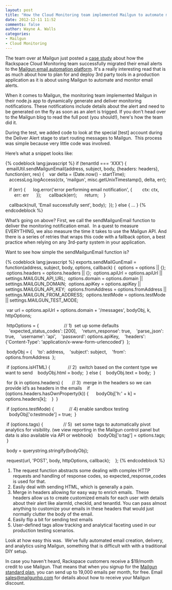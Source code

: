 ```yaml
---
layout: post
title: "How the Cloud Monitoring team implemented Mailgun to automate monitoring alerts"
date: 2012-12-11 11:52
comments: false
author: Wayne A. Walls
categories: 
- Mailgun
- Cloud Monitoring
---
```

The team over at Mailgun just posted a [case study](http://blog.mailgun.net/post/37721101600/how-node-js-app-cloud-monitoring-uses-the-mailgun-api) about how the Rackspace Cloud Monitoring team successfully migrated their email alerts to the [Mailgun email automation platform](http://www.mailgun.com/). It's a really interesting read that is as much about how to plan for and deploy 3rd party tools in a production application as it is about using Mailgun to automate and monitor email alerts.
<!--more-->
When it comes to Mailgun, the monitoring team implemented Mailgun in their node.js app to dynamically generate and deliver monitoring notifications. These notifications include details about the alert and need to be generated on the fly as soon as an alert is trigged. If you don't head over to the Mailgun blog to read the full post (you should!), here's how the team did it.

During the test, we added code to look at the special [test] account during the Deliver Alert stage to start routing messages to Mailgun.  This process was simple because very little code was involved.

Here’s what a snippet looks like:

{% codeblock lang:javascript %}
if (tenantId === ‘XXX’) {
 emailUtil.sendMailgunEmail(address, subject, body, {headers: headers}, function(err, res) {
   var delta = (Date.now() - startTime);
   accessLog.logAccess(ctx, 'mailgun', misc.getUnixTimestamp(), delta, err);

   if (err) {
     log.error('error performing email notification', {
       ctx: ctx,
       err: err
     });
     callback(err);
     return;
   }

   callback(null, 'Email successfully sent', body);
 });
} else {
…
}
{% endcodeblock %}

What’s going on above? First, we call the sendMailgunEmail function to deliver the monitoring notification email.  In a quest to measure EVERYTHING, we also measure the time it takes to use the Mailgun API. And there is a series of retries that wraps this code with a fallback option, a best practice when relying on any 3rd-party system in your application.

Want to see how simple the sendMailgunEmail function is?

{% codeblock lang:javascript %}
exports.sendMailGunEmail = function(address, subject, body, options, callback) {
 options = options || {};
 options.headers = options.headers || {};
 options.apiUrl = options.apiUrl || settings.MAILGUN_API_URL;
 options.domain = options.domain || settings.MAILGUN_DOMAIN;
 options.apiKey = options.apiKey || settings.MAILGUN_API_KEY;
 options.fromAddress = options.fromAddress || settings.MAILGUN_FROM_ADDRESS;
 options.testMode = options.testMode || settings.MAILGUN_TEST_MODE;

 var url = options.apiUrl + options.domain + '/messages', bodyObj, k, httpOptions;

 httpOptions = {                    // 1)  set up some defaults
   'expected_status_codes': [200],
   'return_response': true,
   'parse_json': true,
   'username': 'api',
   'password': options.apiKey,
   'headers': {'Content-Type': 'application/x-www-form-urlencoded'}
 };

 bodyObj = {
   'to': address,
   'subject': subject,
   'from': options.fromAddress
 };

 if (options.isHTML) {              // 2)  switch based on the content type we want to send
   bodyObj.html = body;
 } else {
   bodyObj.text = body;
 }

 for (k in options.headers) {       // 3)  merge in the headers so we can provide id’s as headers in the emails
   if (options.headers.hasOwnProperty(k)) {
     bodyObj['h:' + k] = options.headers[k];
   }
 }

 if (options.testMode) {            // 4) enable sandbox testing
   bodyObj['o:testmode'] = true;
 }

 if (options.tags) {                // 5)  set some tags to automatically pivot analytics for visibility. (we view reporting in the Mailgun control panel but data is also available via API or webhook)
   bodyObj['o:tag'] = options.tags;
 }

 body = querystring.stringify(bodyObj);

 request(url, 'POST', body, httpOptions, callback);   
};
{% endcodeblock %}

1. The request function abstracts some dealing with complex HTTP requests and handling of response codes, so expected_response_codes is used for that.
2. Easily deal with sending HTML, which is generally a pain.
3. Merge in headers allowing for easy way to enrich emails.  These headers allow us to create customized emails for each user with details about their alert like alarmId, checkId, and tenantId. You can pass almost anything to customize your emails in these headers that would just normally clutter the body of the email.
4. Easily flip a bit for sending test emails
5. User-defined tags allow tracking and analytical faceting used in our production testing scenarios.

Look at how easy this was.  We’ve fully automated email creation, delivery, and analytics using Mailgun, something that is difficult with with a traditional DIY setup.

In case you haven't heard, Rackspace customers receive a $19/month credit to use Mailgun. That means that when you signup for the [Mailgun standard plan](http://www.mailgun.com/pricing), you can send up to 19,000 emails per month, for free. Email sales@mailgunhq.com for details about how to receive your Mailgun discount.
